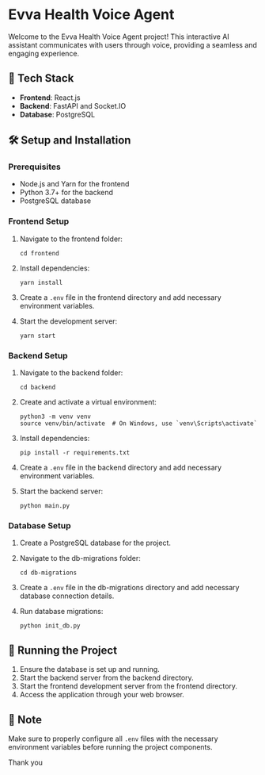 # Evva Health Voice Agent

Welcome to the Evva Health Voice Agent project! This interactive AI assistant communicates with users through voice, providing a seamless and engaging experience.

## 🚀 Tech Stack

- **Frontend**: React.js
- **Backend**: FastAPI and Socket.IO
- **Database**: PostgreSQL

## 🛠 Setup and Installation

### Prerequisites

- Node.js and Yarn for the frontend
- Python 3.7+ for the backend
- PostgreSQL database

### Frontend Setup

1. Navigate to the frontend folder:
   ```
   cd frontend
   ```

2. Install dependencies:
   ```
   yarn install
   ```

3. Create a `.env` file in the frontend directory and add necessary environment variables.

4. Start the development server:
   ```
   yarn start
   ```

### Backend Setup

1. Navigate to the backend folder:
   ```
   cd backend
   ```

2. Create and activate a virtual environment:
   ```
   python3 -m venv venv
   source venv/bin/activate  # On Windows, use `venv\Scripts\activate`
   ```

3. Install dependencies:
   ```
   pip install -r requirements.txt
   ```

4. Create a `.env` file in the backend directory and add necessary environment variables.

5. Start the backend server:
   ```
   python main.py
   ```

### Database Setup

1. Create a PostgreSQL database for the project.

2. Navigate to the db-migrations folder:
   ```
   cd db-migrations
   ```

3. Create a `.env` file in the db-migrations directory and add necessary database connection details.

4. Run database migrations:
   ```
   python init_db.py
   ```

## 🚦 Running the Project

1. Ensure the database is set up and running.
2. Start the backend server from the backend directory.
3. Start the frontend development server from the frontend directory.
4. Access the application through your web browser.

## 📝 Note

Make sure to properly configure all `.env` files with the necessary environment variables before running the project components.

Thank you
